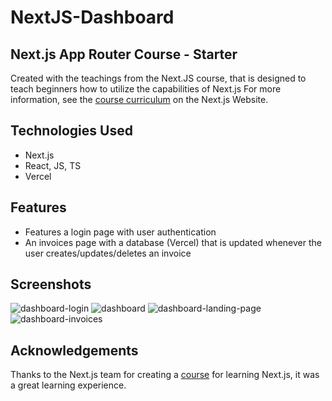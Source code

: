 # NextJS-Dashboard
## Next.js App Router Course - Starter

Created with the teachings from the Next.JS course, that is designed to teach beginners how to utilize the capabilities of Next.js
For more information, see the [course curriculum](https://nextjs.org/learn) on the Next.js Website.

## Technologies Used
- Next.js
- React, JS, TS
- Vercel

## Features
- Features a login page with user authentication
- An invoices page with a database (Vercel) that is updated whenever the user creates/updates/deletes an invoice


## Screenshots
![dashboard-login](https://github.com/Emorque/nextjs-dashboard/assets/121983998/3b9dde68-4aab-4aec-8c27-09f06ece4d45)
![dashboard](https://github.com/Emorque/nextjs-dashboard/assets/121983998/e6cb8d37-8280-4c0c-9544-630fb07ad383)
![dashboard-landing-page](https://github.com/Emorque/nextjs-dashboard/assets/121983998/027afcc2-4eef-4cf5-957a-06720f0d5a6a)
![dashboard-invoices](https://github.com/Emorque/nextjs-dashboard/assets/121983998/f638f64e-32dd-40fd-ad81-8b7f3073d300)


## Acknowledgements
Thanks to the Next.js team for creating a [course](https://nextjs.org/learn) for learning Next.js, it was a great learning experience. 
